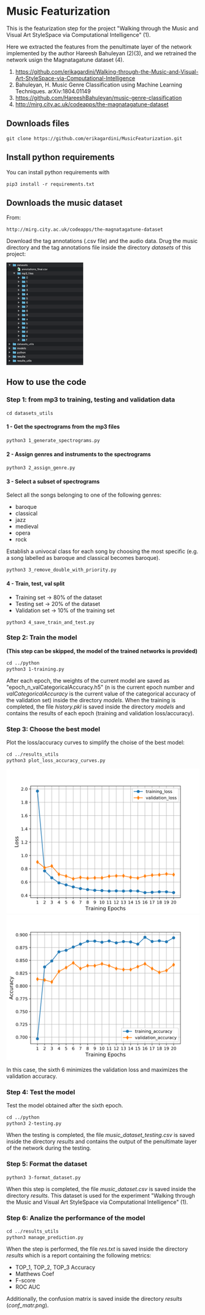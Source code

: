 # Music Featurization

This is the featurization step for the project "Walking through the Music and Visual Art StyleSpace via Computational Intelligence" (1).

Here we extracted the features from the penultimate layer of the network implemented by the author Hareesh Bahuleyan (2)(3), and we retrained the network usign the Magnatagatune dataset (4).

1. https://github.com/erikagardini/Walking-through-the-Music-and-Visual-Art-StyleSpace-via-Computational-Intelligence
2. Bahuleyan, H. Music Genre Classification using Machine Learning Techniques. arXiv:1804.01149
3. https://github.com/HareeshBahuleyan/music-genre-classification
4. http://mirg.city.ac.uk/codeapps/the-magnatagatune-dataset
## Downloads files

```
git clone https://github.com/erikagardini/MusicFeaturization.git
```

## Install python requirements

You can install python requirements with

```
pip3 install -r requirements.txt
```

## Downloads the music dataset

From:

```
http://mirg.city.ac.uk/codeapps/the-magnatagatune-dataset
```

Download the tag annotations (.csv file) and the audio data.
Drug the music directory and the tag annotations file inside the directory _datasets_ of this project:

<img src="https://github.com/erikagardini/MusicFeaturization/blob/master/extras/dir_example.png" width="200" />

## How to use the code

### Step 1: from mp3 to training, testing and validation data

```
cd datasets_utils
```

#### 1 - Get the spectrograms from the mp3 files

```
python3 1_generate_spectrograms.py
```

#### 2 - Assign genres and instruments to the spectrograms

```
python3 2_assign_genre.py
```

#### 3 - Select a subset of spectrograms

Select all the songs belonging to one of the following genres: 
- baroque 
- classical
- jazz
- medieval
- opera
- rock 

Establish a univocal class for each song by choosing the most specific (e.g. a song labelled as baroque and classical becomes baroque).

```
python3 3_remove_double_with_priority.py
```

#### 4 - Train, test, val split

- Training set -> 80% of the dataset
- Testing set -> 20% of the dataset
- Validation set -> 10% of the training set

```
python3 4_save_train_and_test.py
```

### Step 2: Train the model

__(This step can be skipped, the model of the trained networks is provided)__

```
cd ../python
python3 1-training.py
```

After each epoch, the weights of the current model are saved as "epoch_n_valCategoricalAccuracy.h5" (n is the current epoch number and _valCategoricalAccuracy_ is the current value of the categorical accuracy of the validation set) inside the directory _models_. 
When the training is completed, the file _history.pkl_ is saved inside the directory _models_ and contains the results of each epoch (training and validation loss/accuracy).

### Step 3: Choose the best model

Plot the loss/accuracy curves to simplify the choise of the best model:

```
cd ../results_utils
python3 plot_loss_accuracy_curves.py
```

![](https://github.com/erikagardini/MusicFeaturization/blob/master/results/loss.svg)
![](https://github.com/erikagardini/MusicFeaturization/blob/master/results/accuracy.svg)

In this case, the sixth 6 minimizes the validation loss and maximizes the validation accuracy.

### Step 4: Test the model

Test the model obtained after the sixth epoch.

```
cd ../python
python3 2-testing.py
```

When the testing is completed, the file _music_dataset_testing.csv_ is saved inside the directory _results_ and contains the output of the penultimate layer of the network during the testing.

### Step 5: Format the dataset

```
python3 3-format_dataset.py
```

When this step is completed, the file _music_dataset.csv_ is saved inside the directory _results_. This dataset is used for the experiment "Walking through the Music and Visual Art StyleSpace via Computational Intelligence" (1).

### Step 6: Analize the performance of the model

```
cd ../results_utils
python3 manage_prediction.py
```

When the step is performed, the file _res.txt_ is saved inside the directory _results_ which is a report containing the following metrics:

- TOP_1, TOP_2, TOP_3 Accuracy
- Matthews Coef
- F-score
- ROC AUC

Additionally, the confusion matrix is saved inside the directory _results_ (_conf_matr.png_).
